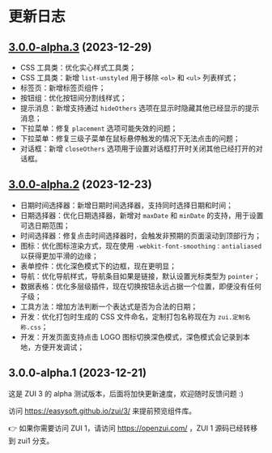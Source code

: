 # 更新日志

## [3.0.0-alpha.3](https://github.com/easysoft/zui/compare/v3.0.0-alpha.2...v3.0.0-alpha.3) (2023-12-29)

* CSS 工具类：优化实心样式工具类；
* CSS 工具类：新增 `list-unstyled` 用于移除 `<ol>` 和 `<ul>` 列表样式；
* 标签页：新增标签页组件；
* 按钮组：优化按钮间分割线样式；
* 提示消息：新增支持通过 `hideOthers` 选项在显示时隐藏其他已经显示的提示消息；
* 下拉菜单：修复 `placement` 选项可能失效的问题；
* 下拉菜单：修复三级子菜单在鼠标悬停触发的情况下无法点击的问题；
* 对话框：新增 `closeOthers` 选项用于设置对话框打开时关闭其他已经打开的对话框。

## [3.0.0-alpha.2](https://github.com/easysoft/zui/compare/v3.0.0-alpha.1...v3.0.0-alpha.2) (2023-12-23)

* 日期时间选择器：新增日期时间选择器，支持同时选择日期和时间；
* 日期选择器：优化日期选择器，新增对 `maxDate` 和 `minDate` 的支持，用于设置可选日期范围；
* 时间选择器：修复点击时间选择器时，会触发非预期的页面滚动到顶部行为；
* 图标：优化图标渲染方式，现在使用 `-webkit-font-smoothing：antialiased` 以获得更加平滑的边缘；
* 表单控件：优化深色模式下的边框，现在更明显；
* 导航：优化导航样式，导航条目如果是链接，默认设置光标类型为 `pointer`；
* 数据表格：优化多层级插件，现在切换按钮永远占据一个位置，即便没有任何子级；
* 工具方法：增加方法判断一个表达式是否为合法的日期；
* 开发：优化打包时生成的 CSS 文件命名，定制打包名称现在为 `zui.定制名称.css`；
* 开发：开发页面支持点击 LOGO 图标切换深色模式，深色模式会记录到本地，方便开发调试；

## 3.0.0-alpha.1 (2023-12-21)

这是 ZUI 3 的 alpha 测试版本，后面将加快更新速度，欢迎随时反馈问题 :)

访问 https://easysoft.github.io/zui/3/ 来提前预览组件库。

👉 如果你需要访问 ZUI 1，请访问 https://openzui.com/ ，ZUI 1 源码已经转移到 zui1 分支。
